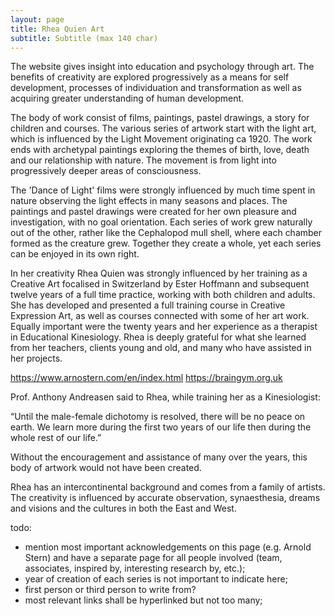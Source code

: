 ```yaml
---
layout: page
title: Rhea Quien Art
subtitle: Subtitle (max 140 char)
---
```


The website gives insight into education and psychology through art. The benefits of creativity are explored progressively as a means for self development, processes of individuation and transformation as well as acquiring greater understanding of human development.  

The body of work consist of films, paintings, pastel drawings, a story for children and courses. The various series of artwork start with the light art, which is influenced by the Light Movement originating ca 1920. The work ends with archetypal paintings exploring the themes of birth, love, death and our relationship with nature. The movement is from light into progressively deeper areas of consciousness.

The 'Dance of Light' films were strongly influenced by much time spent in nature observing the light effects in many seasons and places. The paintings and pastel drawings were created for her own pleasure and investigation, with no goal orientation. Each series of work grew naturally out of the other, rather like the Cephalopod mull shell, where each chamber formed as the creature grew. Together they create a whole, yet each series can be enjoyed in its own right.  

In her creativity Rhea Quien was strongly influenced by her training as a Creative Art focalised in Switzerland by Ester Hoffmann and subsequent twelve years of a full time practice, working with both children and adults. She has developed and presented a full training course in Creative Expression Art, as well as courses connected with some of her  art work. Equally important were the twenty years and her experience as a therapist in Educational Kinesiology. Rhea is deeply grateful for what she learned from her teachers, clients young and old, and many who have assisted in her projects.

https://www.arnostern.com/en/index.html  https://braingym.org.uk

Prof. Anthony Andreasen said to Rhea, while training her as a Kinesiologist:

“Until the male-female dichotomy is resolved, there will be no peace on earth. We learn more during the first two years of our life then during the whole rest of our life.”

Without the encouragement and assistance of many over the years, this body of artwork would not have been created.

Rhea has an intercontinental background and comes from a family of artists. The creativity is influenced by accurate observation, synaesthesia, dreams and visions and the cultures in both the East and West.

todo:

- mention most important acknowledgements on this page (e.g. Arnold Stern) and have a separate page for all people involved (team, associates, inspired by, interesting research by, etc.);
- year of creation of each series is not important to indicate here;
- first person or third person to write from?
- most relevant links shall be hyperlinked but not too many;

